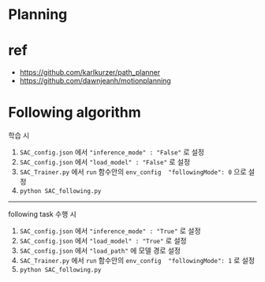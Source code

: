 # Planning
# ref
- https://github.com/karlkurzer/path_planner
- https://github.com/dawnjeanh/motionplanning




# Following algorithm

학습 시
1. `SAC_config.json` 에서 `"inference_mode" : "False"` 로 설정
2. `SAC_config.json` 에서 `"load_model" : "False"` 로 설정
3. `SAC_Trainer.py` 에서 `run` 함수안의 `env_config  "followingMode": 0` 으로 설정
4. `python SAC_following.py`

---

following task 수행 시
1. `SAC_config.json` 에서 `"inference_mode" : "True"` 로 설정
2. `SAC_config.json` 에서 `"load_model" : "True"` 로 설정
3. `SAC_config.json` 에서 `"load_path"` 에 모델 경로 설정
4. `SAC_Trainer.py` 에서 `run` 함수안의 `env_config  "followingMode": 1` 로 설정 
5. `python SAC_following.py`


